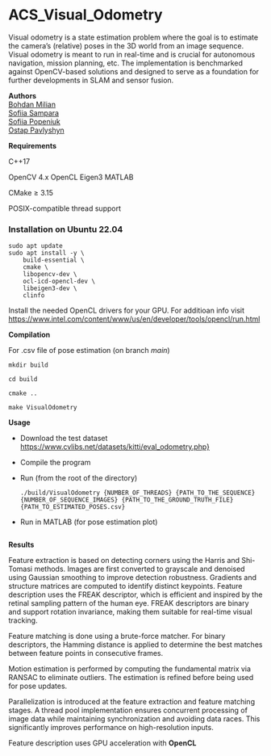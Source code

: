 # ACS_Visual_Odometry

Visual odometry is a state estimation problem where the goal is to estimate the camera’s (relative) poses  in the 3D world from an image sequence. Visual odometry is meant to run in real-time and is crucial for autonomous navigation, mission planning, etc. The implementation is benchmarked against OpenCV-based solutions and designed to serve as a foundation for further developments in SLAM and sensor fusion.

**Authors**
<br>[Bohdan Milian](https://github.com/Bohdanok)<br>[Sofiia Sampara](https://github.com/sofiasampara76)<br> [Sofiia Popeniuk](https://github.com/SofiiaPop)<br> [Ostap Pavlyshyn](https://github.com/Ostik24)

**Requirements**

C++17

OpenCV 4.x
OpenCL
Eigen3
MATLAB


CMake ≥ 3.15

POSIX-compatible thread support

### Installation on Ubuntu 22.04

```
sudo apt update
sudo apt install -y \
    build-essential \
    cmake \
    libopencv-dev \
    ocl-icd-opencl-dev \
    libeigen3-dev \
    clinfo
```

Install the needed OpenCL drivers for your GPU.
For additioan info visit https://www.intel.com/content/www/us/en/developer/tools/opencl/run.html

**Compilation**

For .csv file of pose estimation (on branch $\textit{main}$)
```
mkdir build

cd build

cmake ..

make VisualOdometry
```
**Usage**

- Download the test dataset https://www.cvlibs.net/datasets/kitti/eval_odometry.php}

- Compile the program

- Run (from the root of the directory)
    ```
  ./build/VisualOdometry {NUMBER_OF_THREADS} {PATH_TO_THE_SEQUENCE} {NUMBER_OF_SEQUENCE_IMAGES} {PATH_TO_THE_GROUND_TRUTH_FILE} {PATH_TO_ESTIMATED_POSES.csv}

    ```
- Run in MATLAB (for pose estimation plot)
    ```
    
    ```

**Results**

Feature extraction is based on detecting corners using the Harris and Shi-Tomasi methods. Images are first converted to grayscale and denoised using Gaussian smoothing to improve detection robustness. Gradients and structure matrices are computed to identify distinct keypoints. Feature description uses the FREAK descriptor, which is efficient and inspired by the retinal sampling pattern of the human eye. FREAK descriptors are binary and support rotation invariance, making them suitable for real-time visual tracking.

Feature matching is done using a brute-force matcher. For binary descriptors, the Hamming distance is applied to determine the best matches between feature points in consecutive frames.

Motion estimation is performed by computing the fundamental matrix via RANSAC to eliminate outliers. The estimation is refined before being used for pose updates.

Parallelization is introduced at the feature extraction and feature matching stages. A thread pool implementation ensures concurrent processing of image data while maintaining synchronization and avoiding data races. This significantly improves performance on high-resolution inputs.

Feature description uses GPU acceleration with $\textbf{OpenCL}$

